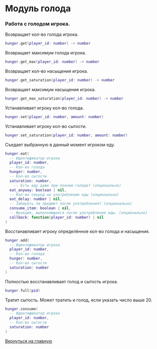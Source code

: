 # Модуль голода

### Работа с голодом игрока.

Возвращает кол-во голода игрока.

```lua
hunger.get(player_id: number) -> number
```

Возвращает максимум голода игрока.

```lua
hunger.get_max(player_id: number) -> number
```

Возвращает кол-во насыщения игрока.

```lua
hunger.get_saturation(player_id: number) -> number
```

Возвращает максимум насыщения игрока.

```lua
hunger.get_max_saturation(player_id: number) -> number
```

Устанавливает игроку кол-во голода.

```lua
hunger.set(player_id: number, amount: number)
```

Устанавливает игроку кол-во сытости.

```lua
hunger.set_saturation(player_id: number, amount: number)
```

Съедает выбранную в данный момент игроком еду.

```lua
hunger.eat(
  -- Идентификатор игрока
  player_id: number,
  -- Кол-во голода
  hunger: number,
  -- Кол-во сытости
  saturation: number,
    -- Есть еду даже при полном голоде? (опционально)
  eat_anyway: boolean | nil,
  -- Кол-во секунд на употребление еды (опционально)
  eat_delay: number | nil,
  -- Забирать ли предмет после употребления? (опционально)
  consume_item: boolean | nil,
  -- Функция, выполняющаяся после употребления еды. (опционально)
  callback: function(player_id: number) | nil
)
```

Восстанавливает игроку определённое кол-во голода и насыщения.

```lua
hunger.add(
  -- Идентификатор игрока
  player_id: number,
  -- Кол-во голода
  hunger: number,
  -- Кол-во сытости
  saturation: number
)
```

Полностью восстанавливает голод и сытость игрока.

```lua
hunger.full(pid)
```

Тратит сытость.
Может тратить и голод, если указать число выше 20.

```lua
hunger.consume(
  -- Идентификатор игрока
  player_id: number,
  -- Кол-во сытости
  saturation: number
)
```

[Вернуться на главную](main.md)
